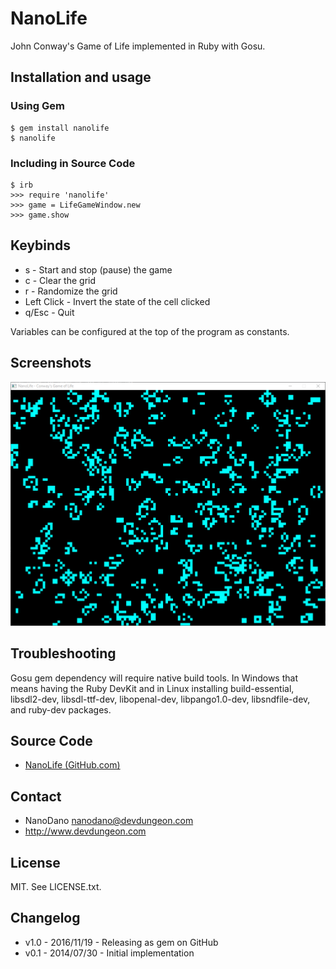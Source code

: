 # NanoLife

John Conway's Game of Life implemented in Ruby with Gosu.

## Installation and usage

### Using Gem
    $ gem install nanolife
    $ nanolife
    
### Including in Source Code

	$ irb
	>>> require 'nanolife'
    >>> game = LifeGameWindow.new
    >>> game.show

## Keybinds

- s - Start and stop (pause) the game
- c - Clear the grid
- r - Randomize the grid
- Left Click - Invert the state of the cell clicked
- q/Esc - Quit

Variables can be configured at the top of the program as constants.

## Screenshots

![Screenshot of main window](screenshots/NanoLifeMainWindow.png)

## Troubleshooting

Gosu gem dependency will require native build tools.
In Windows that means having the Ruby DevKit and in
Linux installing build-essential, libsdl2-dev,
libsdl-ttf-dev, libopenal-dev, libpango1.0-dev,
libsndfile-dev, and ruby-dev packages.

## Source Code

* [NanoLife (GitHub.com)](https://www.github.com/DevDungeon/NanoLife)

## Contact

* NanoDano <nanodano@devdungeon.com>
* http://www.devdungeon.com

## License

MIT. See LICENSE.txt.

## Changelog

* v1.0 - 2016/11/19 - Releasing as gem on GitHub
* v0.1 - 2014/07/30 - Initial implementation
